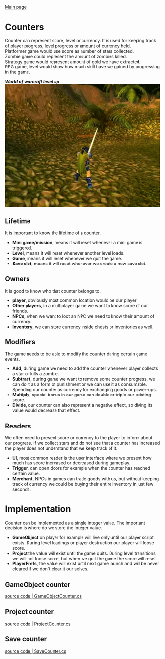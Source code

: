 [Main page](../../readme.md)

# Counters
Counter can represent score, level or currency.
It is used for keeping track of player progress, level progress or amount of currency held.  
Platformer game would use score as number of stars collected.  
Zombie game could represent the amount of zombies killed.  
Strategy game would represent amount of gold we have extracted.  
RPG game, level would show how much skill have we gained by progressing in the game.

***World of warcraft level up***\
<img src="../../img/worldofwarcraft.gif" alt="worldofwarcraft" height="400"/>
## Lifetime
It is important to know the lifetime of a counter.

- **Mini game/mission**, means it will reset whenever a mini game is triggered.
- **Level**, means it will reset whenever another level loads.
- **Game**, means it will reset whenever we quit the game.
- **Save slot**, means it will reset whenever we create a new save slot.

## Owners
It is good to know who that counter belongs to.

- **player**, obviously most common location would be our player
- **Other players**, in a multiplayer game we want to know score of our friends.
- **NPCs**, when we want to loot an NPC we need to know their amount of currency.
- **Inventory**, we can store currency inside chests or inventories as well.

## Modifiers
The game needs to be able to modify the counter during certain game events.

- **Add**, during game we need to add the counter whenever player collects a star or kills a zombie. 
- **Subtract**, during game we want to remove some counter progress, we can do it as a form of punishment or we can use it as consumable. Spending our counter as currency for exchanging goods or power-ups.
- **Multiply**, special bonus in our game can double or triple our existing score.
- **Divide**, our counter can also represent a negative effect, so diving its value would decrease that effect.

## Readers
We often need to present score or currency to the player to inform about our progress.
If we collect stars and do not see that a counter has increased the player does not understand that we keep track of it.

- **UI**, most common reader is the user interface where we present how much has score increased or decreased during gameplay.
- **Trigger**, can open doors for example when the counter has reached certain value.
- **Merchant**, NPCs in games can trade goods with us, but without keeping track of currency we could be buying their entire inventory in just few seconds. 

# Implementation
Counter can be implemented as a single integer value.
The important decision is where do we store the integer value.

- **GameObject** on player for example will live only until our player script exists. During level loadings or player destruction our player will loose score.
- **Project** the value will exist until the game quits. During level transitions we will not loose score, but when we quit the game the score will reset.
- **PlayerPrefs**, the value will exist until next game launch and will be never cleared if we don't clear it our selves.

## GameObject counter

[source code | GameObjectCounter.cs](../Unity/Assets/Counter/GameObjectCounter.cs)

## Project counter

[source code | ProjectCounter.cs](../Unity/Assets/Counter/ProjectCounter.cs)

## Save counter

[source code | SaveCounter.cs](../Unity/Assets/Counter/SaveCounter.cs)